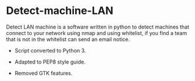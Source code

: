 # Detect-machine-LAN
Detect LAN machine is a software written in python to detect machines that connect to your network using nmap and using whitelist, if you find a team that is not in the whitelist can send an email notice.


- Script converted to Python 3.

- Adapted to PEP8 style guide.

- Removed GTK features.
